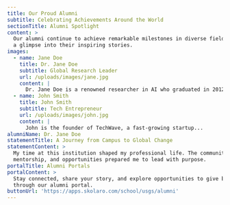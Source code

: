 ```yaml
---
title: Our Proud Alumni
subtitle: Celebrating Achievements Around the World
sectionTitle: Alumni Spotlight
content: >
  Our alumni continue to achieve remarkable milestones in diverse fields. Here's
  a glimpse into their inspiring stories.
images:
  - name: Jane Doe
    title: Dr. Jane Doe
    subtitle: Global Research Leader
    url: /uploads/images/jane.jpg
    content: |
      Dr. Jane Doe is a renowned researcher in AI who graduated in 2012...
  - name: John Smith
    title: John Smith
    subtitle: Tech Entrepreneur
    url: /uploads/images/john.jpg
    content: |
      John is the founder of TechWave, a fast-growing startup...
alumniName: Dr. Jane Doe
statementTitle: A Journey from Campus to Global Change
statementContent: >
  My time at this institution shaped my professional life. The community,
  mentorship, and opportunities prepared me to lead with purpose.
portalTitle: Alumni Portals
portalContent: >
  Stay connected, share your story, and explore opportunities to give back
  through our alumni portal.
buttonUrl: 'https://apps.skolaro.com/school/usgs/alumni'
---
```


